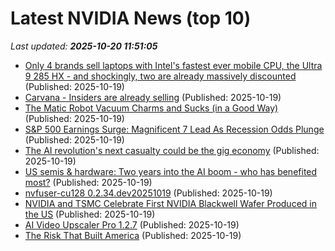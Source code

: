 # Latest NVIDIA News (top 10)
_Last updated: **2025-10-20 11:51:05**_

- [Only 4 brands sell laptops with Intel's fastest ever mobile CPU, the Ultra 9 285 HX - and shockingly, two are already massively discounted](https://www.techradar.com/pro/only-4-brands-sell-laptops-with-intels-fastest-ever-mobile-cpu-the-ultra-9-285-hx-and-shockingly-two-are-already-massively-discounted) (Published: 2025-10-19)
- [Carvana - Insiders are already selling](https://finance.yahoo.com/news/carvana-insiders-already-selling-110902325.html) (Published: 2025-10-19)
- [The Matic Robot Vacuum Charms and Sucks (in a Good Way)](https://gizmodo.com/the-matic-robot-vacuum-charms-and-sucks-in-a-good-way-2000638109) (Published: 2025-10-19)
- [S&P 500 Earnings Surge: Magnificent 7 Lead As Recession Odds Plunge](https://www.forbes.com/sites/bill_stone/2025/10/19/sp-500-earnings-surge-magnificent-7-lead-as-recession-odds-plunge/) (Published: 2025-10-19)
- [The AI revolution's next casualty could be the gig economy](https://www.businessinsider.com/bi-today-sunday-newsletter-ai-gig-economy-2025-10) (Published: 2025-10-19)
- [US semis & hardware: Two years into the AI boom - who has benefited most?](https://finance.yahoo.com/news/us-semis-hardware-two-years-103002426.html) (Published: 2025-10-19)
- [nvfuser-cu128 0.2.34.dev20251019](https://pypi.org/project/nvfuser-cu128/0.2.34.dev20251019/) (Published: 2025-10-19)
- [NVIDIA and TSMC Celebrate First NVIDIA Blackwell Wafer Produced in the US](https://biztoc.com/x/72f7e36a8c49c51c) (Published: 2025-10-19)
- [AI Video Upscaler Pro 1.2.7](https://post.rlsbb.to/ai-video-upscaler-pro-1-2-7/) (Published: 2025-10-19)
- [The Risk That Built America](https://biztoc.com/x/30447d6ce87ee63b) (Published: 2025-10-19)
